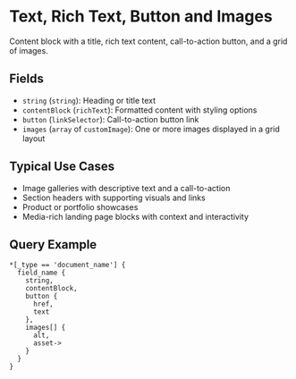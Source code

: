 # Text, Rich Text, Button and Images

Content block with a title, rich text content, call-to-action button, and a grid of images.

## Fields

- `string` (`string`): Heading or title text
- `contentBlock` (`richText`): Formatted content with styling options
- `button` (`linkSelector`): Call-to-action button link
- `images` (`array` of `customImage`): One or more images displayed in a grid layout

## Typical Use Cases

- Image galleries with descriptive text and a call-to-action
- Section headers with supporting visuals and links
- Product or portfolio showcases
- Media-rich landing page blocks with context and interactivity

## Query Example

```groq
*[_type == 'document_name'] {
  field_name {
    string,
    contentBlock,
    button {
      href,
      text
    },
    images[] {
      alt,
      asset->
    }
  }
}
```

